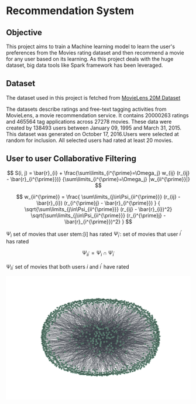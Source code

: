 # Recommendation System


## Objective


This project aims to train a Machine learning model to learn the user's preferences from the Movies rating dataset and then recommend a movie for any user based on its learning. As this project deals with the huge dataset, big data tools like Spark framework has been leveraged.

## Dataset

The dataset used in this project is fetched from [MovieLens 20M Dataset](https://www.kaggle.com/datasets/grouplens/movielens-20m-dataset)

The datasets describe ratings and free-text tagging activities from MovieLens, a movie recommendation service. It contains 20000263 ratings and 465564 tag applications across 27278 movies. These data were created by 138493 users between January 09, 1995 and March 31, 2015. This dataset was generated on October 17, 2016.Users were selected at random for inclusion. All selected users had rated at least 20 movies.

## User to user Collaborative Filtering

$$
S(i, j) = \bar{r}_{i} +
          \frac{\sum\limits_{i^{\prime}=\Omega_j}
          w_{ij} (r_{ij} - \bar{r}_{i^{\prime}})}
         {\sum\limits_{i^{\prime}=\Omega_j} |w_{ii^{\prime}}|}
$$

$$
w_{ii^{\prime}} =
    \frac{
            \sum\limits_{j\in\Psi_{ii^{\prime}}}
            (r_{ij} - \bar{r}_{i})
            (r_{i^{\prime}j} - \bar{r}_{i^{\prime}})
         }
         {
            \sqrt{\sum\limits_{j\in\Psi_{ii^{\prime}}} (r_{ij} - \bar{r}_{i})^2}
            \sqrt{\sum\limits_{j\in\Psi_{ii^{\prime}}} (r_{i^{\prime}j} - \bar{r}_{i^{\prime}})^2}
        }
$$

$\Psi_{i}$ set of movies that user stem:[i] has rated
$\Psi_{i^{\prime}}$: set of movies that user $i^{\prime}$ has rated

$$\Psi_{ii^{\prime}} = \Psi_{i} \cap \Psi_{i^{\prime}}$$

$\Psi_{ii^{\prime}}$ set of movies that both users $i$ and $i^{\prime}$ have rated


![user-user-relationship-img](images/users_relationship.png)

